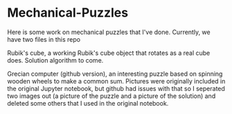 # Mechanical-Puzzles



Here is some work on mechanical puzzles that I've done. Currently, we have two files in this repo

Rubik's cube, a working Rubik's cube object that rotates as a real cube does. Solution algorithm to come.

Grecian computer (github version), an interesting puzzle based on spinning wooden wheels to make a common sum. Pictures were originally included in the original Jupyter notebook, but github had issues with that so I seperated two images out (a picture of the puzzle and a picture of the solution) and deleted some others that I used in the original notebook.  
